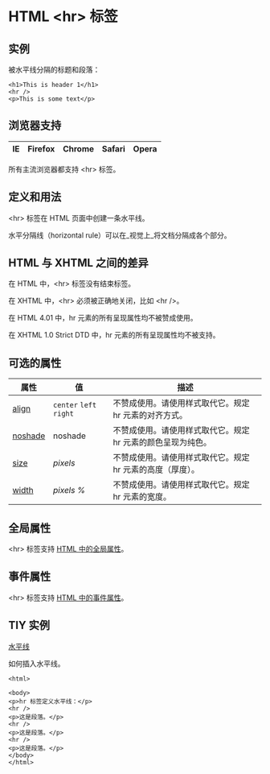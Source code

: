 # HTML &lt;hr&gt; 标签

## 实例

被水平线分隔的标题和段落：

```
<h1>This is header 1</h1>
<hr />
<p>This is some text</p>

```



## 浏览器支持

| IE | Firefox | Chrome | Safari | Opera |
| --- | --- | --- | --- | --- |

所有主流浏览器都支持 &lt;hr&gt; 标签。

## 定义和用法

&lt;hr&gt; 标签在 HTML 页面中创建一条水平线。

水平分隔线（horizontal rule）可以在_视觉上_将文档分隔成各个部分。

## HTML 与 XHTML 之间的差异

在 HTML 中，&lt;hr&gt; 标签没有结束标签。

在 XHTML 中，&lt;hr&gt; 必须被正确地关闭，比如 &lt;hr /&gt;。

在 HTML 4.01 中，hr 元素的所有呈现属性均不被赞成使用。

在 XHTML 1.0 Strict DTD 中，hr 元素的所有呈现属性均不被支持。

## 可选的属性

| 属性 | 值 | 描述 |
| --- | --- | --- |
| [align](/tags/att_hr_align.asp "HTML &lt;hr&gt; 标签的 align 属性") |    `center`   `left`   `right` | 不赞成使用。请使用样式取代它。规定 hr 元素的对齐方式。 |
| [noshade](/tags/att_hr_noshade.asp "HTML &lt;hr&gt; 标签的 noshade 属性") | noshade | 不赞成使用。请使用样式取代它。规定 hr 元素的颜色呈现为纯色。 |
| [size](/tags/att_hr_size.asp "HTML &lt;hr&gt; 标签的 size 属性") | _pixels_ | 不赞成使用。请使用样式取代它。规定 hr 元素的高度（厚度）。 |
| [width](/tags/att_hr_width.asp "HTML &lt;hr&gt; 标签的 width 属性") |    _pixels_   _%_ | 不赞成使用。请使用样式取代它。规定 hr 元素的宽度。 |

## 全局属性

&lt;hr&gt; 标签支持 [HTML 中的全局属性](/tags/html_ref_standardattributes.asp)。

## 事件属性

&lt;hr&gt; 标签支持 [HTML 中的事件属性](/tags/html_ref_eventattributes.asp)。

## TIY 实例

[水平线](/tiy/t.asp?f=html_hr)

如何插入水平线。

```
<html>

<body>
<p>hr 标签定义水平线：</p>
<hr />
<p>这是段落。</p>
<hr />
<p>这是段落。</p>
<hr />
<p>这是段落。</p>
</body>
</html>

```
